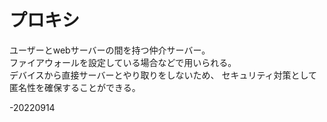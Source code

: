 # プロキシ  
ユーザーとwebサーバーの間を持つ仲介サーバー。  
ファイアウォールを設定している場合などで用いられる。  
デバイスから直接サーバーとやり取りをしないため、
セキュリティ対策として匿名性を確保することができる。    

-20220914